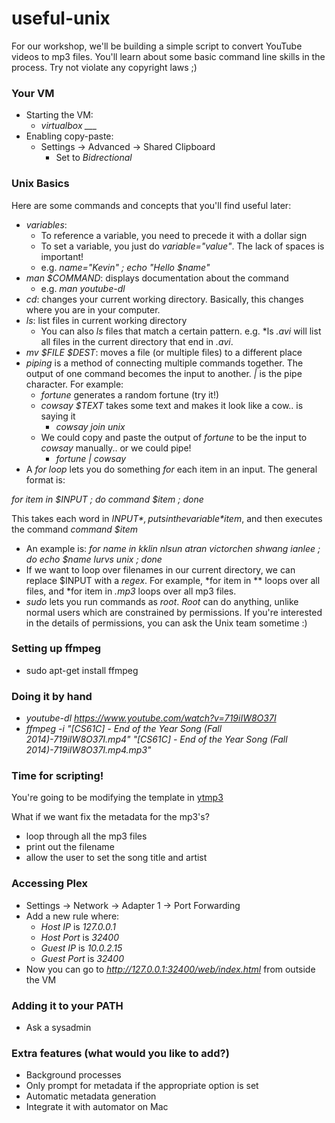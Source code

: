 # useful-unix

For our workshop, we'll be building a simple script to convert YouTube videos to mp3 files. You'll learn about some basic command line skills in the process.
Try not violate any copyright laws ;)

### Your VM
- Starting the VM:
  - *virtualbox ___*
- Enabling copy-paste:
  - Settings -> Advanced -> Shared Clipboard
    - Set to *Bidrectional*

### Unix Basics
Here are some commands and concepts that you'll find useful later:
- *variables*:
  - To reference a variable, you need to precede it with a dollar sign
  - To set a variable, you just do *variable="value"*. The lack of spaces is important!
  - e.g. *name="Kevin" ; echo "Hello $name"*
- *man $COMMAND*: displays documentation about the command
  - e.g. *man youtube-dl* 
- *cd*: changes your current working directory. Basically, this changes where you are in your computer.
- *ls*: list files in current working directory
  - You can also *ls* files that match a certain pattern. e.g. *ls *.avi* will list all files in the current directory that end in *.avi*.
- *mv $FILE $DEST*: moves a file (or multiple files) to a different place
- *piping* is a method of connecting multiple commands together. The output of one command becomes the input to another. *|* is the pipe character. For example:
  - *fortune* generates a random fortune (try it!)
  - *cowsay $TEXT* takes some text and makes it look like a cow.. is saying it
    - *cowsay join unix*
  - We could copy and paste the output of *fortune* to be the input to *cowsay* manually.. or we could pipe!
    - *fortune | cowsay* 
- A *for loop* lets you do something *for* each item in an input. The general format is:


*for item in $INPUT ; do command $item ; done*


This takes each word in *$INPUT*, puts in the variable *$item*, and then executes the command *command $item*
  - An example is: *for name in kklin nlsun atran victorchen shwang ianlee ; do echo $name lurvs unix ; done*
  - If we want to loop over filenames in our current directory, we can replace $INPUT with a *regex*. For example, *for item in ** loops over all files, and *for item in *.mp3* loops over all mp3 files.
- *sudo* lets you run commands as *root*. *Root* can do anything, unlike normal users which are constrained by permissions. If you're interested in the details of permissions, you can ask the Unix team sometime :)

### Setting up ffmpeg
- sudo apt-get install ffmpeg

### Doing it by hand
 - *youtube-dl https://www.youtube.com/watch?v=719iIW8O37I*
 - *ffmpeg -i "[CS61C] - End of the Year Song (Fall 2014)-719iIW8O37I.mp4" "[CS61C] - End of the Year Song (Fall 2014)-719iIW8O37I.mp4.mp3"*
 
### Time for scripting!
You're going to be modifying the template in [ytmp3](ytmp3)

What if we want fix the metadata for the mp3's?
 - loop through all the mp3 files
 - print out the filename
 - allow the user to set the song title and artist
 
### Accessing Plex
 - Settings -> Network -> Adapter 1 -> Port Forwarding
 - Add a new rule where:
    - *Host IP* is *127.0.0.1*
    - *Host Port* is *32400*
    - *Guest IP* is *10.0.2.15*
    - *Guest Port* is *32400*
 - Now you can go to *http://127.0.0.1:32400/web/index.html* from outside the VM
    
### Adding it to your PATH
  - Ask a sysadmin

### Extra features (what would you like to add?)
- Background processes
- Only prompt for metadata if the appropriate option is set
- Automatic metadata generation
- Integrate it with automator on Mac
